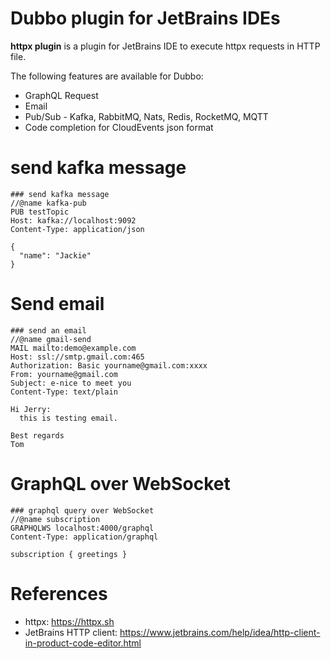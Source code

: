 Dubbo plugin for JetBrains IDEs
==============================

<!-- Plugin description -->
**httpx plugin** is a plugin for JetBrains IDE to execute httpx requests in HTTP file.

The following features are available for Dubbo:

* GraphQL Request
* Email
* Pub/Sub - Kafka, RabbitMQ, Nats, Redis, RocketMQ, MQTT
* Code completion for CloudEvents json format

<!-- Plugin description end -->

# send kafka message

```
### send kafka message
//@name kafka-pub
PUB testTopic
Host: kafka://localhost:9092
Content-Type: application/json

{
  "name": "Jackie"
}
```

# Send email

```
### send an email
//@name gmail-send
MAIL mailto:demo@example.com
Host: ssl://smtp.gmail.com:465
Authorization: Basic yourname@gmail.com:xxxx
From: yourname@gmail.com
Subject: e-nice to meet you
Content-Type: text/plain
                
Hi Jerry:
  this is testing email.
                
Best regards
Tom
```

# GraphQL over WebSocket

```
### graphql query over WebSocket
//@name subscription
GRAPHQLWS localhost:4000/graphql
Content-Type: application/graphql

subscription { greetings }
```

# References

* httpx: https://httpx.sh
* JetBrains HTTP client: https://www.jetbrains.com/help/idea/http-client-in-product-code-editor.html





